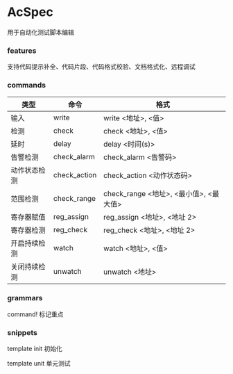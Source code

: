 # AcSpec

用于自动化测试脚本编辑

### features

支持代码提示补全、代码片段、代码格式校验、文档格式化、远程调试

### commands

| 类型         | 命令         | 格式                                   |
| ------------ | ------------ | -------------------------------------- |
| 输入         | write        | write <地址>, <值>                     |
| 检测         | check        | check <地址>, <值>                     |
| 延时         | delay        | delay <时间(s)>                        |
| 告警检测     | check_alarm  | check_alarm <告警码>                   |
| 动作状态检测 | check_action | check_action <动作状态码>              |
| 范围检测     | check_range  | check_range <地址>, <最小值>, <最大值> |
| 寄存器赋值   | reg_assign   | reg_assign <地址>, <地址 2>            |
| 寄存器检测   | reg_check    | reg_check <地址>, <地址 2>             |
| 开启持续检测 | watch        | watch <地址>, <值>                     |
| 关闭持续检测 | unwatch      | unwatch <地址>                         |

### grammars

command! 标记重点

### snippets

template init 初始化

template unit 单元测试
